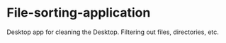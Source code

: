 # File-sorting-application
Desktop app for cleaning the Desktop. Filtering out files, directories, etc.
